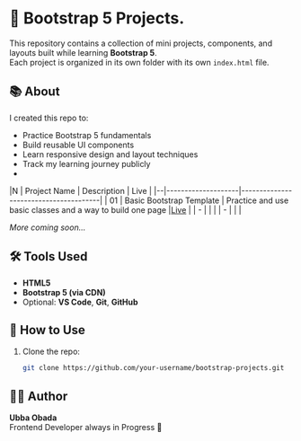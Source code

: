 # 🚀 Bootstrap 5 Projects.

This repository contains a collection of mini projects, components, and layouts built while learning **Bootstrap 5**.  
Each project is organized in its own folder with its own `index.html` file.

## 📚 About

I created this repo to:

- Practice Bootstrap 5 fundamentals
- Build reusable UI components
- Learn responsive design and layout techniques
- Track my learning journey publicly
- 

|N | Project Name       | Description                           | Live |
|--|--------------------|---------------------------------------|
| 01 | Basic Bootstrap Template | Practice and use basic classes and a way to build one page  |[Live](https://github.com/Obada-barakat/Bootstrap-projects/first-project) |
| - |        | |
| - |   | |

*More coming soon...*

## 🛠️ Tools Used

- **HTML5**
- **Bootstrap 5 (via CDN)**
- Optional: **VS Code**, **Git**, **GitHub**

## 📌 How to Use

1. Clone the repo:
   ```bash
   git clone https://github.com/your-username/bootstrap-projects.git


## 🙋‍♂️ Author

**Ubba Obada**  
Frontend Developer always in Progress 🚀 

